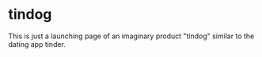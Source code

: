 # tindog
This is just a launching page of an imaginary product "tindog" similar to the dating app tinder.
